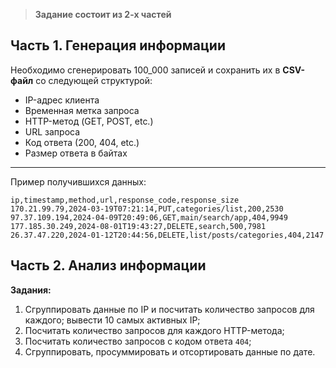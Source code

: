 > **Задание состоит из 2-х частей**

## Часть 1. Генерация информации
Необходимо сгенерировать 100_000 записей и сохранить их в **CSV-файл** со следующей структурой:
- IP-адрес клиента
- Временная метка запроса
- HTTP-метод (GET, POST, etc.)
- URL запроса
- Код ответа (200, 404, etc.)
- Размер ответа в байтах

---
Пример получившихся данных:
```csv
ip,timestamp,method,url,response_code,response_size
170.21.99.79,2024-03-19T07:21:14,PUT,categories/list,200,2530
97.37.109.194,2024-04-09T20:49:06,GET,main/search/app,404,9949
177.185.30.249,2024-08-01T19:43:27,DELETE,search,500,7981
26.37.47.220,2024-01-12T20:44:56,DELETE,list/posts/categories,404,2147
```

## Часть 2. Анализ информации
**Задания:**
1. Сгруппировать данные по IP и посчитать количество запросов для каждого; вывести 10 самых активных IP;
2. Посчитать количество запросов для каждого HTTP-метода;
3. Посчитать количество запросов с кодом ответа `404`;
4. Сгруппировать, просуммировать и отсортировать данные по дате.